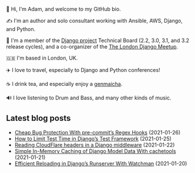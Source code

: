 <p>
  👋 Hi, I'm Adam, and welcome to my GitHub bio.
</p>
<p>
  ✍️ I'm an author and solo consultant working with Ansible, AWS, Django, and Python.
</p>
<p>
  🦄 I'm a member of the <a href="https://www.djangoproject.com/foundation/teams/">Django project</a> Technical Board (2.2, 3.0, 3.1, and 3.2 release cycles),
  and a co-organizer of the <a href="https://www.djangolondon.com/">The London Django Meetup</a>.
</p>
<p>
  🇬🇧 I'm based in London, UK.
</p>
<p>
  ✈️ I love to travel, especially to Django and Python conferences!
</p>
<p>
  ☕️ I drink tea, and especially enjoy a <a href="https://en.wikipedia.org/wiki/Genmaicha">genmaicha</a>.
</p>
<p>
  🔊 I love listening to Drum and Bass, and many other kinds of music.
</p>

## Latest blog posts

* [Cheap Bug Protection With pre-commit’s Regex Hooks](https://adamj.eu/tech/2021/01/26/cheap-bug-protection-with-pre-commit-regex-hooks/) (2021-01-26)
* [How to Limit Test Time in Django’s Test Framework](https://adamj.eu/tech/2021/01/25/how-to-limit-test-time-in-djangos-test-framework/) (2021-01-25)
* [Reading CloudFlare headers in a Django middleware](https://adamj.eu/tech/2021/01/22/reading-cloudflare-headers-in-a-django-middleware/) (2021-01-22)
* [Simple In-Memory Caching of Django Model Data With cachetools](https://adamj.eu/tech/2021/01/21/simple-in-memory-caching-of-django-models-with-cachetools/) (2021-01-21)
* [Efficient Reloading in Django’s Runserver With Watchman](https://adamj.eu/tech/2021/01/20/efficient-reloading-in-djangos-runserver-with-watchman/) (2021-01-20)